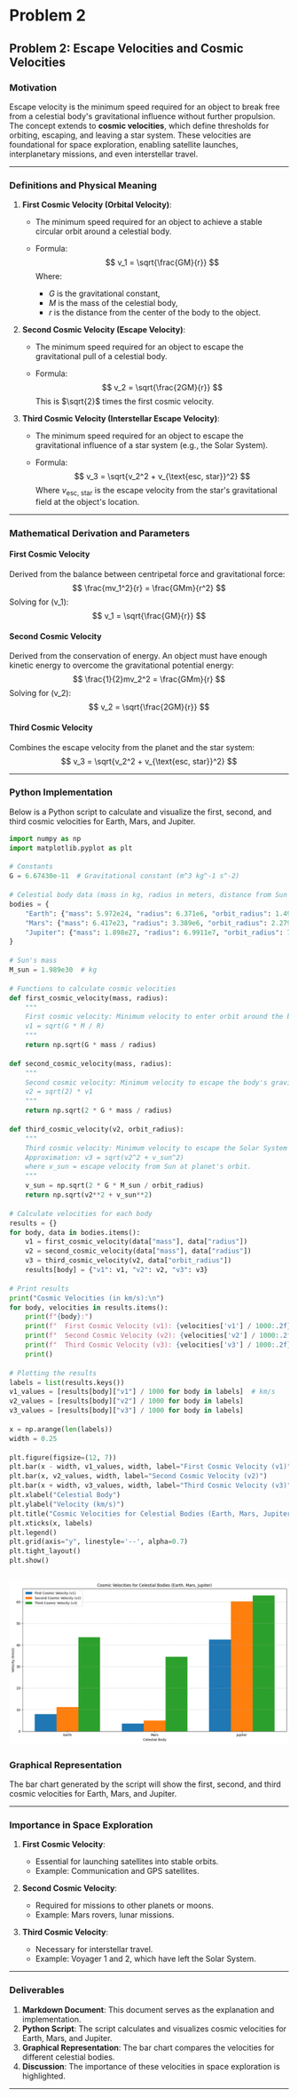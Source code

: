 # Problem 2

## **Problem 2: Escape Velocities and Cosmic Velocities**

### **Motivation**
Escape velocity is the minimum speed required for an object to break free from a celestial body's gravitational influence without further propulsion. The concept extends to **cosmic velocities**, which define thresholds for orbiting, escaping, and leaving a star system. These velocities are foundational for space exploration, enabling satellite launches, interplanetary missions, and even interstellar travel.

---

### **Definitions and Physical Meaning**

1. **First Cosmic Velocity (Orbital Velocity)**:

   - The minimum speed required for an object to achieve a stable circular orbit around a celestial body.

   - Formula:
     $$
     v_1 = \sqrt{\frac{GM}{r}}
     $$
     Where:
     - $G$ is the gravitational constant,
     - $M$ is the mass of the celestial body,
     - $r$ is the distance from the center of the body to the object.

2. **Second Cosmic Velocity (Escape Velocity)**:

   - The minimum speed required for an object to escape the gravitational pull of a celestial body.

   - Formula:
     $$
     v_2 = \sqrt{\frac{2GM}{r}}
     $$
     This is $\sqrt{2}$ times the first cosmic velocity.

3. **Third Cosmic Velocity (Interstellar Escape Velocity)**:

   - The minimum speed required for an object to escape the gravitational influence of a star system (e.g., the Solar System).

   - Formula:
     $$
     v_3 = \sqrt{v_2^2 + v_{\text{esc, star}}^2}
     $$
     Where $v_{\text{esc, star}}$ is the escape velocity from the star's gravitational field at the object's location.

---

### **Mathematical Derivation and Parameters**

#### **First Cosmic Velocity**
Derived from the balance between centripetal force and gravitational force:
$$
    \frac{mv_1^2}{r} = \frac{GMm}{r^2}
$$
    Solving for \(v_1\):
$$
    v_1 = \sqrt{\frac{GM}{r}}
$$

#### **Second Cosmic Velocity**
Derived from the conservation of energy. An object must have enough kinetic energy to overcome the gravitational potential energy:
$$
    \frac{1}{2}mv_2^2 = \frac{GMm}{r}
$$
    Solving for \(v_2\):
$$
    v_2 = \sqrt{\frac{2GM}{r}}
$$

#### **Third Cosmic Velocity**
Combines the escape velocity from the planet and the star system:
$$
    v_3 = \sqrt{v_2^2 + v_{\text{esc, star}}^2}
$$

---

### **Python Implementation**
Below is a Python script to calculate and visualize the first, second, and third cosmic velocities for Earth, Mars, and Jupiter.

```python
import numpy as np
import matplotlib.pyplot as plt

# Constants
G = 6.67430e-11  # Gravitational constant (m^3 kg^-1 s^-2)

# Celestial body data (mass in kg, radius in meters, distance from Sun in meters)
bodies = {
    "Earth": {"mass": 5.972e24, "radius": 6.371e6, "orbit_radius": 1.496e11},
    "Mars": {"mass": 6.417e23, "radius": 3.389e6, "orbit_radius": 2.279e11},
    "Jupiter": {"mass": 1.898e27, "radius": 6.9911e7, "orbit_radius": 7.785e11}
}

# Sun's mass
M_sun = 1.989e30  # kg

# Functions to calculate cosmic velocities
def first_cosmic_velocity(mass, radius):
    """
    First cosmic velocity: Minimum velocity to enter orbit around the body.
    v1 = sqrt(G * M / R)
    """
    return np.sqrt(G * mass / radius)

def second_cosmic_velocity(mass, radius):
    """
    Second cosmic velocity: Minimum velocity to escape the body's gravity.
    v2 = sqrt(2) * v1
    """
    return np.sqrt(2 * G * mass / radius)

def third_cosmic_velocity(v2, orbit_radius):
    """
    Third cosmic velocity: Minimum velocity to escape the Solar System from the planet's orbit.
    Approximation: v3 = sqrt(v2^2 + v_sun^2)
    where v_sun = escape velocity from Sun at planet's orbit.
    """
    v_sun = np.sqrt(2 * G * M_sun / orbit_radius)
    return np.sqrt(v2**2 + v_sun**2)

# Calculate velocities for each body
results = {}
for body, data in bodies.items():
    v1 = first_cosmic_velocity(data["mass"], data["radius"])
    v2 = second_cosmic_velocity(data["mass"], data["radius"])
    v3 = third_cosmic_velocity(v2, data["orbit_radius"])
    results[body] = {"v1": v1, "v2": v2, "v3": v3}

# Print results
print("Cosmic Velocities (in km/s):\n")
for body, velocities in results.items():
    print(f"{body}:")
    print(f"  First Cosmic Velocity (v1): {velocities['v1'] / 1000:.2f} km/s")
    print(f"  Second Cosmic Velocity (v2): {velocities['v2'] / 1000:.2f} km/s")
    print(f"  Third Cosmic Velocity (v3): {velocities['v3'] / 1000:.2f} km/s")
    print()

# Plotting the results
labels = list(results.keys())
v1_values = [results[body]["v1"] / 1000 for body in labels]  # km/s
v2_values = [results[body]["v2"] / 1000 for body in labels]
v3_values = [results[body]["v3"] / 1000 for body in labels]

x = np.arange(len(labels))
width = 0.25

plt.figure(figsize=(12, 7))
plt.bar(x - width, v1_values, width, label="First Cosmic Velocity (v1)")
plt.bar(x, v2_values, width, label="Second Cosmic Velocity (v2)")
plt.bar(x + width, v3_values, width, label="Third Cosmic Velocity (v3)")
plt.xlabel("Celestial Body")
plt.ylabel("Velocity (km/s)")
plt.title("Cosmic Velocities for Celestial Bodies (Earth, Mars, Jupiter)")
plt.xticks(x, labels)
plt.legend()
plt.grid(axis="y", linestyle='--', alpha=0.7)
plt.tight_layout()
plt.show()

```
![alt text](image-6.png)
---

### **Graphical Representation**
The bar chart generated by the script will show the first, second, and third cosmic velocities for Earth, Mars, and Jupiter.

---

### **Importance in Space Exploration**

1. **First Cosmic Velocity**:

   - Essential for launching satellites into stable orbits.
   - Example: Communication and GPS satellites.

2. **Second Cosmic Velocity**:

   - Required for missions to other planets or moons.
   - Example: Mars rovers, lunar missions.

3. **Third Cosmic Velocity**:

   - Necessary for interstellar travel.
   - Example: Voyager 1 and 2, which have left the Solar System.

---

### **Deliverables**
1. **Markdown Document**: This document serves as the explanation and implementation.
2. **Python Script**: The script calculates and visualizes cosmic velocities for Earth, Mars, and Jupiter.
3. **Graphical Representation**: The bar chart compares the velocities for different celestial bodies.
4. **Discussion**: The importance of these velocities in space exploration is highlighted.

---
